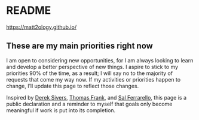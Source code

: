 # README

https://matt2ology.github.io/

## These are my main priorities right now

I am open to considering new opportunities, for I am always looking to learn and develop a better perspective of new things. I aspire to stick to my priorities 90% of the time, as a result; I will say no to the majority of requests that come my way now. If my activities or priorities happen to change, I’ll update this page to reflect those changes.

Inspired by [Derek Sivers](https://sive.rs/now), [Thomas Frank](https://collegeinfogeek.com/), and [Sal Ferrarello](https://salferrarello.com/about/), this page is a public declaration and a reminder to myself that goals only become meaningful if work is put into its completion.
